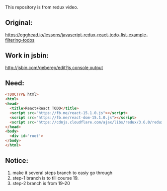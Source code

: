 This repository is from redux video.

## Original:
https://egghead.io/lessons/javascript-redux-react-todo-list-example-filtering-todos

## Work in jsbin:
http://jsbin.com/qeberep/edit?js,console,output


## Need:

```html
<!DOCTYPE html>
<html>
<head>
  <title>React+React TODO</title>
  <script src="https://fb.me/react-15.1.0.js"></script>
  <script src="https://fb.me/react-dom-15.1.0.js"></script>
  <script src="https://cdnjs.cloudflare.com/ajax/libs/redux/3.6.0/redux.min.js"></script>
</head>
<body>
  <div id='root'>
</body>
</html>
```

## Notice:

1. make it several steps branch to easiy go through
2. step-1 branch is to till course 19.
3. step-2 branch is from 19-20
